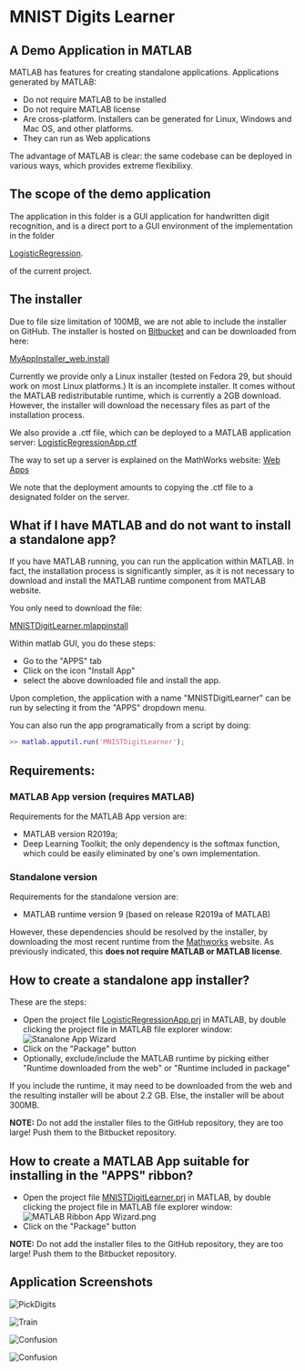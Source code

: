 # MNIST Digits Learner
## A Demo Application in MATLAB
MATLAB has features for creating standalone applications. Applications generated by MATLAB:

- Do not require MATLAB to be installed
- Do not require MATLAB license
- Are cross-platform. Installers can be generated for Linux, Windows and Mac OS, and
other platforms.
- They can run as Web applications

The advantage of MATLAB is clear: the same codebase can be deployed
in various ways, which provides extreme flexibilixy.

## The scope of the demo application

The application in this folder is a GUI application for handwritten
digit recognition, and is a direct port to a GUI environment of the
implementation in the folder

[LogisticRegression](../LogisticRegression).

of the current project.

## The installer

Due to file size limitation of 100MB, we are not able to include the
installer on GitHub.  The installer is hosted on
[Bitbucket](http://bitbucket.org) and can be downloaded from here:

[MyAppInstaller_web.install](https://bitbucket.org/rychlikjobs/worldly-ocr-installer/src/master/LogisticRegressionApp/MyAppInstaller_web.install)

Currently we provide only a Linux installer (tested on Fedora 29, but
should work on most Linux platforms.)  It is an incomplete
installer. It comes without the MATLAB redistributable runtime, which
is currently a 2GB download. However, the installer will download the
necessary files as part of the installation process.

We also provide a .ctf file, which can be deployed to a MATLAB application server:
[LogisticRegressionApp.ctf](https://bitbucket.org/rychlikjobs/worldly-ocr-installer/src/master/LogisticRegressionApp/LogisticRegressionApp.ctf)

The way to set up a server is explained on the MathWorks website:
[Web Apps](https://www.mathworks.com/help/compiler/web-apps.html)

We note that the deployment amounts to copying the .ctf file to a designated folder
on the server.

## What if I have MATLAB and do not want to install a standalone app?
If you have MATLAB running, you can run the application within MATLAB.
In fact, the installation process is significantly simpler, as it is
not necessary to download and install the MATLAB runtime component from
MATLAB website.

You only need to download the file:

[MNISTDigitLearner.mlappinstall](./MNISTDigitLearner.mlappinstall)

Within matlab GUI, you do these steps:
- Go to the "APPS" tab
- Click on the icon "Install App"
- select the above downloaded file and install the app.

Upon completion, the application with a name "MNISTDigitLearner" can
be run by selecting it from the "APPS" dropdown menu.

You can also run the app programatically from a script by doing:

```Matlab
>> matlab.apputil.run('MNISTDigitLearner');
```
## Requirements:
### MATLAB App version (requires MATLAB)

Requirements for the MATLAB App version are:
- MATLAB version R2019a;
- Deep Learning Toolkit; the only dependency is the softmax function, which could be easily eliminated by one's own implementation.

### Standalone version

Requirements for the standalone version are:

- MATLAB runtime version 9 (based on release R2019a of MATLAB)

However, these dependencies should be resolved by the installer, by
downloading the most recent runtime from the
[Mathworks](http://mathworks.com) website. As previously indicated,
this **does not require MATLAB or MATLAB license**.

## How to create a standalone app installer?

These are the steps:

- Open the project file [LogisticRegressionApp.prj](./LogisticRegressionApp.prj) in MATLAB, by double clicking the project file in MATLAB file explorer window:
![Stanalone App Wizard](./images/StanaloneAppWizard.png)
- Click on the "Package" button
- Optionally, exclude/include the MATLAB runtime by picking either "Runtime downloaded from the web"
 or "Runtime included in package"

If you include the runtime, it may need to be downloaded from the web
and the resulting installer will be about 2.2 GB. Else, the installer
will be about 300MB.

**NOTE:** Do not add the installer files to the GitHub repository, they are too large! Push them to the Bitbucket repository.

## How to create a MATLAB App suitable for installing in the "APPS" ribbon?

- Open the project file
  [MNISTDigitLearner.prj](./MNISTDigitLearner.prj) in MATLAB, by
  double clicking the project file in MATLAB file explorer window:
![MATLAB Ribbon App Wizard.png](./images/MATLABRibbonAppWizard.png)
- Click on the "Package" button

**NOTE:** Do not add the installer files to the GitHub repository, they are too large! Push them to the Bitbucket repository.

## Application Screenshots

![PickDigits](./images/PickDigits.png)

![Train](./images/Train.png)

![Confusion](./images/Confusion.png)

![Confusion](./images/DigitTracing.png)